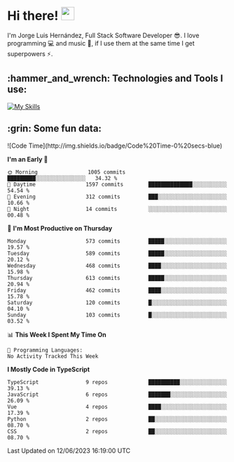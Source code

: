 <h1 align="left">
 <abc>
  <br>Hi there! <img src="https://user-images.githubusercontent.com/42378118/110234147-e3259600-7f4e-11eb-95be-0c4047144dea.gif" width="30"><br>
 </abc>
</h1>

I'm Jorge Luis Hernández, Full Stack Software Developer :sunglasses:. I love programming :computer: and music :musical_score:, if I use them at the same time I get superpowers :zap:. 


<h2 align="left">:hammer_and_wrench: Technologies and Tools I use:</h2>

[![My Skills](https://skillicons.dev/icons?i=js,ts,html,css,py,vue,react,next,nest,postgres,mysql)](https://skillicons.dev)

<h2 align="left">:grin: Some fun data:</h2>
<!--START_SECTION:waka-->
![Code Time](http://img.shields.io/badge/Code%20Time-0%20secs-blue)

**I'm an Early 🐤** 

```text
🌞 Morning                1005 commits        █████████░░░░░░░░░░░░░░░░   34.32 % 
🌆 Daytime                1597 commits        ██████████████░░░░░░░░░░░   54.54 % 
🌃 Evening                312 commits         ███░░░░░░░░░░░░░░░░░░░░░░   10.66 % 
🌙 Night                  14 commits          ░░░░░░░░░░░░░░░░░░░░░░░░░   00.48 % 
```
📅 **I'm Most Productive on Thursday** 

```text
Monday                   573 commits         █████░░░░░░░░░░░░░░░░░░░░   19.57 % 
Tuesday                  589 commits         █████░░░░░░░░░░░░░░░░░░░░   20.12 % 
Wednesday                468 commits         ████░░░░░░░░░░░░░░░░░░░░░   15.98 % 
Thursday                 613 commits         █████░░░░░░░░░░░░░░░░░░░░   20.94 % 
Friday                   462 commits         ████░░░░░░░░░░░░░░░░░░░░░   15.78 % 
Saturday                 120 commits         █░░░░░░░░░░░░░░░░░░░░░░░░   04.10 % 
Sunday                   103 commits         █░░░░░░░░░░░░░░░░░░░░░░░░   03.52 % 
```


📊 **This Week I Spent My Time On** 

```text
💬 Programming Languages: 
No Activity Tracked This Week
```

**I Mostly Code in TypeScript** 

```text
TypeScript               9 repos             ██████████░░░░░░░░░░░░░░░   39.13 % 
JavaScript               6 repos             ███████░░░░░░░░░░░░░░░░░░   26.09 % 
Vue                      4 repos             ████░░░░░░░░░░░░░░░░░░░░░   17.39 % 
Python                   2 repos             ██░░░░░░░░░░░░░░░░░░░░░░░   08.70 % 
CSS                      2 repos             ██░░░░░░░░░░░░░░░░░░░░░░░   08.70 % 
```




 Last Updated on 12/06/2023 16:19:00 UTC
<!--END_SECTION:waka-->
